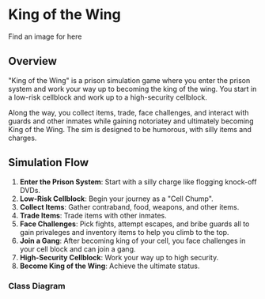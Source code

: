 # King of the Wing

Find an image for here

## Overview

"King of the Wing" is a prison simulation game where you enter the prison system and work your way up to becoming the king of the wing. You start in a low-risk cellblock and work up to a high-security cellblock.

Along the way, you collect items, trade, face challenges, and interact with guards and other inmates while gaining notoriatey and ultimately becoming King of the Wing. The sim is designed to be humorous, with silly items and charges.

## Simulation Flow

1. **Enter the Prison System**: Start with a silly charge like flogging knock-off DVDs.
2. **Low-Risk Cellblock**: Begin your journey as a "Cell Chump".
3. **Collect Items**: Gather contraband, food, weapons, and other items.
4. **Trade Items**: Trade items with other inmates.
5. **Face Challenges**: Pick fights, attempt escapes, and bribe guards all to gain privaleges and inventory items to help you climb to the top.
6. **Join a Gang**: After becoming king of your cell, you face challenges in your cell block and can join a gang.
7. **High-Security Cellblock**: Work your way up to high security.
8. **Become King of the Wing**: Achieve the ultimate status.

### Class Diagram
